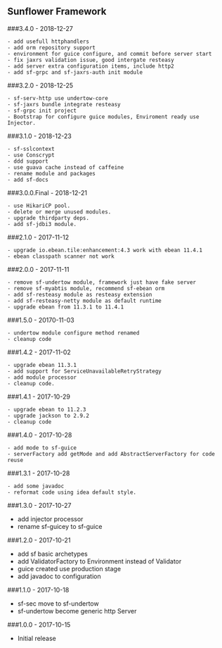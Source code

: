 ## Sunflower Framework

###3.4.0 - 2018-12-27

    - add usefull httphandlers
    - add orm repository support
    - environment for guice configure, and commit before server start
    - fix jaxrs validation issue, good intergate resteasy
    - add server extra configuration items, include http2
    - add sf-grpc and sf-jaxrs-auth init module

###3.2.0 - 2018-12-25

    - sf-serv-http use undertow-core
    - sf-jaxrs bundle integrate resteasy
    - sf-grpc init project
    - Bootstrap for configure guice modules, Enviroment ready use Injector.

###3.1.0 - 2018-12-23

    - sf-sslcontext
    - use Conscrypt
    - ddd support
    - use guava cache instead of caffeine
    - rename module and packages
    - add sf-docs

###3.0.0.Final - 2018-12-21

    - use HikariCP pool.
    - delete or merge unused modules.
    - upgrade thirdparty deps.
    - add sf-jdbi3 module.

###2.1.0 - 2017-11-12

    - upgrade io.ebean.tile:enhancement:4.3 work with ebean 11.4.1
    - ebean classpath scanner not work

###2.0.0 - 2017-11-11

    - remove sf-undertow module, framework just have fake server
    - remove sf-myabtis module, recommend sf-ebean orm 
    - add sf-resteasy module as resteasy extension
    - add sf-resteasy-netty module as default runtime
    - upgrade ebean from 11.3.1 to 11.4.1
  
###1.5.0 - 20170-11-03

    - undertow module configure method renamed
    - cleanup code

###1.4.2 - 2017-11-02

    - upgrade ebean 11.3.1
    - add support for ServiceUnavailableRetryStrategy
    - add module processor
    - cleanup code. 

###1.4.1 - 2017-10-29

    - upgrade ebean to 11.2.3
    - upgrade jackson to 2.9.2
    - cleanup code

###1.4.0 - 2017-10-28

    - add mode to sf-guice
    - serverFactory add getMode and add AbstractServerFactory for code reuse

###1.3.1 - 2017-10-28

    - add some javadoc
    - reformat code using idea default style.

###1.3.0 - 2017-10-27

  - add injector processor
  - rename sf-guicey to sf-guice
  
###1.2.0 - 2017-10-21
  
  - add sf basic archetypes
  - add ValidatorFactory to Environment instead of Validator
  - guice created use production stage
  - add javadoc to configuration
  
###1.1.0 - 2017-10-18

  - sf-sec move to sf-undertow
  - sf-undertow become generic http Server

###1.0.0 - 2017-10-15

 - Initial release
